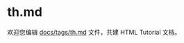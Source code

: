 th.md
===

欢迎您编辑 <a target="__blank" href="https://github.com/jaywcjlove/html-tutorial/blob/main/docs/tags/th.md">docs/tags/th.md</a> 文件，共建 HTML Tutorial 文档。